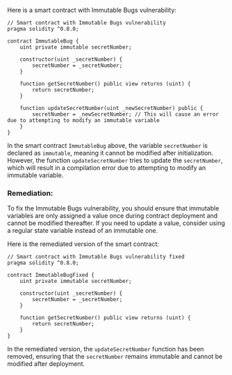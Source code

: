 Here is a smart contract with Immutable Bugs vulnerability:

```solidity
// Smart contract with Immutable Bugs vulnerability
pragma solidity ^0.8.0;

contract ImmutableBug {
    uint private immutable secretNumber;

    constructor(uint _secretNumber) {
        secretNumber = _secretNumber;
    }

    function getSecretNumber() public view returns (uint) {
        return secretNumber;
    }

    function updateSecretNumber(uint _newSecretNumber) public {
        secretNumber = _newSecretNumber; // This will cause an error due to attempting to modify an immutable variable
    }
}
```

In the smart contract `ImmutableBug` above, the variable `secretNumber` is declared as `immutable`, meaning it cannot be modified after initialization. However, the function `updateSecretNumber` tries to update the `secretNumber`, which will result in a compilation error due to attempting to modify an immutable variable.

### Remediation:
To fix the Immutable Bugs vulnerability, you should ensure that immutable variables are only assigned a value once during contract deployment and cannot be modified thereafter. If you need to update a value, consider using a regular state variable instead of an immutable one.

Here is the remediated version of the smart contract:

```solidity
// Smart contract with Immutable Bugs vulnerability fixed
pragma solidity ^0.8.0;

contract ImmutableBugFixed {
    uint private immutable secretNumber;

    constructor(uint _secretNumber) {
        secretNumber = _secretNumber;
    }

    function getSecretNumber() public view returns (uint) {
        return secretNumber;
    }
}
```

In the remediated version, the `updateSecretNumber` function has been removed, ensuring that the `secretNumber` remains immutable and cannot be modified after deployment.